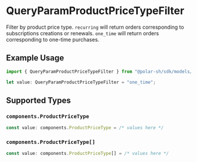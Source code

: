 # QueryParamProductPriceTypeFilter

Filter by product price type. `recurring` will return orders corresponding to subscriptions creations or renewals. `one_time` will return orders corresponding to one-time purchases.

## Example Usage

```typescript
import { QueryParamProductPriceTypeFilter } from "@polar-sh/sdk/models/operations";

let value: QueryParamProductPriceTypeFilter = "one_time";
```

## Supported Types

### `components.ProductPriceType`

```typescript
const value: components.ProductPriceType = /* values here */
```

### `components.ProductPriceType[]`

```typescript
const value: components.ProductPriceType[] = /* values here */
```

